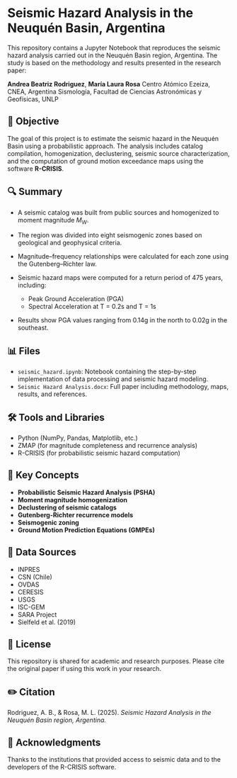 # Seismic Hazard Analysis in the Neuquén Basin, Argentina

This repository contains a Jupyter Notebook that reproduces the seismic hazard analysis carried out in the Neuquén Basin region, Argentina. The study is based on the methodology and results presented in the research paper:

**Andrea Beatriz Rodriguez**, **María Laura Rosa**
Centro Atómico Ezeiza, CNEA, Argentina
Sismología, Facultad de Ciencias Astronómicas y Geofísicas, UNLP

## 📌 Objective

The goal of this project is to estimate the seismic hazard in the Neuquén Basin using a probabilistic approach. The analysis includes catalog compilation, homogenization, declustering, seismic source characterization, and the computation of ground motion exceedance maps using the software **R-CRISIS**.

## 🔍 Summary

* A seismic catalog was built from public sources and homogenized to moment magnitude $M_W$.
* The region was divided into eight seismogenic zones based on geological and geophysical criteria.
* Magnitude–frequency relationships were calculated for each zone using the Gutenberg–Richter law.
* Seismic hazard maps were computed for a return period of 475 years, including:

  * Peak Ground Acceleration (PGA)
  * Spectral Acceleration at T = 0.2s and T = 1s
* Results show PGA values ranging from 0.14g in the north to 0.02g in the southeast.

## 📊 Files

* `seismic_hazard.ipynb`: Notebook containing the step-by-step implementation of data processing and seismic hazard modeling.
* `Seismic Hazard Analysis.docx`: Full paper including methodology, maps, results, and references.

## 🛠️ Tools and Libraries

* Python (NumPy, Pandas, Matplotlib, etc.)
* ZMAP (for magnitude completeness and recurrence analysis)
* R-CRISIS (for probabilistic seismic hazard computation)

## 📌 Key Concepts

* **Probabilistic Seismic Hazard Analysis (PSHA)**
* **Moment magnitude homogenization**
* **Declustering of seismic catalogs**
* **Gutenberg-Richter recurrence models**
* **Seismogenic zoning**
* **Ground Motion Prediction Equations (GMPEs)**

## 🔗 Data Sources

* INPRES
* CSN (Chile)
* OVDAS
* CERESIS
* USGS
* ISC-GEM
* SARA Project
* Sielfeld et al. (2019)

## 📜 License

This repository is shared for academic and research purposes. Please cite the original paper if using this work in your research.

## ✏️ Citation

Rodriguez, A. B., & Rosa, M. L. (2025). *Seismic Hazard Analysis in the Neuquén Basin region, Argentina.*

## 🤝 Acknowledgments

Thanks to the institutions that provided access to seismic data and to the developers of the R-CRISIS software.

